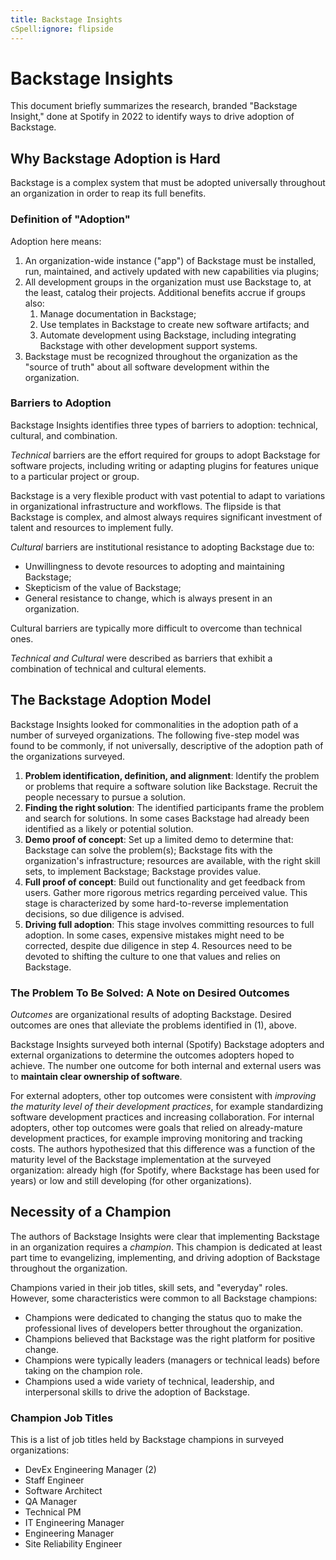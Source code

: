 ```yaml
---
title: Backstage Insights
cSpell:ignore: flipside
---
```


# Backstage Insights

This document briefly summarizes the research, branded "Backstage Insight," done
at Spotify in 2022 to identify ways to drive adoption of Backstage.

## Why Backstage Adoption is Hard

Backstage is a complex system that must be adopted universally throughout an
organization in order to reap its full benefits.

### Definition of "Adoption"

Adoption here means:

1. An organization-wide instance ("app") of Backstage must be installed, run,
   maintained, and actively updated with new capabilities via plugins;
2. All development groups in the organization must use Backstage to, at the
   least, catalog their projects. Additional benefits accrue if groups also:
   1. Manage documentation in Backstage;
   2. Use templates in Backstage to create new software artifacts; and
   3. Automate development using Backstage, including integrating Backstage with
      other development support systems.
3. Backstage must be recognized throughout the organization as the "source of
   truth" about all software development within the organization.

### Barriers to Adoption

Backstage Insights identifies three types of barriers to adoption: technical,
cultural, and combination.

_Technical_ barriers are the effort required for groups to adopt Backstage for
software projects, including writing or adapting plugins for features unique to
a particular project or group.

Backstage is a very flexible product with vast potential to adapt to variations
in organizational infrastructure and workflows. The flipside is that Backstage
is complex, and almost always requires significant investment of talent and
resources to implement fully.

_Cultural_ barriers are institutional resistance to adopting Backstage due to:

- Unwillingness to devote resources to adopting and maintaining Backstage;
- Skepticism of the value of Backstage;
- General resistance to change, which is always present in an organization.

Cultural barriers are typically more difficult to overcome than technical ones.

_Technical and Cultural_ were described as barriers that exhibit a combination
of technical and cultural elements.

## The Backstage Adoption Model

Backstage Insights looked for commonalities in the adoption path of a number of
surveyed organizations. The following five-step model was found to be commonly,
if not universally, descriptive of the adoption path of the organizations
surveyed.

1. **Problem identification, definition, and alignment**: Identify the problem
   or problems that require a software solution like Backstage. Recruit the
   people necessary to pursue a solution.
2. **Finding the right solution**: The identified participants frame the problem
   and search for solutions. In some cases Backstage had already been identified
   as a likely or potential solution.
3. **Demo proof of concept**: Set up a limited demo to determine that: Backstage
   can solve the problem(s); Backstage fits with the organization's
   infrastructure; resources are available, with the right skill sets, to
   implement Backstage; Backstage provides value.
4. **Full proof of concept**: Build out functionality and get feedback from
   users. Gather more rigorous metrics regarding perceived value. This stage is
   characterized by some hard-to-reverse implementation decisions, so due
   diligence is advised.
5. **Driving full adoption**: This stage involves committing resources to full
   adoption. In some cases, expensive mistakes might need to be corrected,
   despite due diligence in step 4. Resources need to be devoted to shifting the
   culture to one that values and relies on Backstage.

### The Problem To Be Solved: A Note on Desired Outcomes

_Outcomes_ are organizational results of adopting Backstage. Desired outcomes
are ones that alleviate the problems identified in (1), above.

Backstage Insights surveyed both internal (Spotify) Backstage adopters and
external organizations to determine the outcomes adopters hoped to achieve. The
number one outcome for both internal and external users was to **maintain clear
ownership of software**.

For external adopters, other top outcomes were consistent with _improving the
maturity level of their development practices_, for example standardizing
software development practices and increasing collaboration. For internal
adopters, other top outcomes were goals that relied on already-mature
development practices, for example improving monitoring and tracking costs. The
authors hypothesized that this difference was a function of the maturity level
of the Backstage implementation at the surveyed organization: already high (for
Spotify, where Backstage has been used for years) or low and still developing
(for other organizations).

## Necessity of a Champion

The authors of Backstage Insights were clear that implementing Backstage in an
organization requires a _champion_. This champion is dedicated at least part
time to evangelizing, implementing, and driving adoption of Backstage throughout
the organization.

Champions varied in their job titles, skill sets, and "everyday" roles. However,
some characteristics were common to all Backstage champions:

- Champions were dedicated to changing the status quo to make the professional
  lives of developers better throughout the organization.
- Champions believed that Backstage was the right platform for positive change.
- Champions were typically leaders (managers or technical leads) before taking
  on the champion role.
- Champions used a wide variety of technical, leadership, and interpersonal
  skills to drive the adoption of Backstage.

### Champion Job Titles

This is a list of job titles held by Backstage champions in surveyed
organizations:

- DevEx Engineering Manager (2)
- Staff Engineer
- Software Architect
- QA Manager
- Technical PM
- IT Engineering Manager
- Engineering Manager
- Site Reliability Engineer
